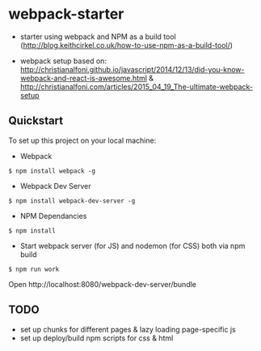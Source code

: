 # webpack-starter

- starter using webpack and NPM as a build tool (http://blog.keithcirkel.co.uk/how-to-use-npm-as-a-build-tool/)

- webpack setup based on: http://christianalfoni.github.io/javascript/2014/12/13/did-you-know-webpack-and-react-is-awesome.html & http://christianalfoni.com/articles/2015_04_19_The-ultimate-webpack-setup

## Quickstart
To set up this project on your local machine:

- Webpack
```
$ npm install webpack -g
```

- Webpack Dev Server
```
$ npm install webpack-dev-server -g
```

- NPM Dependancies
```
$ npm install
```

- Start webpack server (for JS) and nodemon (for CSS) both via npm build 
```
$ npm run work
```

Open http://localhost:8080/webpack-dev-server/bundle

## TODO
- set up chunks for different pages & lazy loading page-specific js
- set up deploy/build npm scripts for css & html
